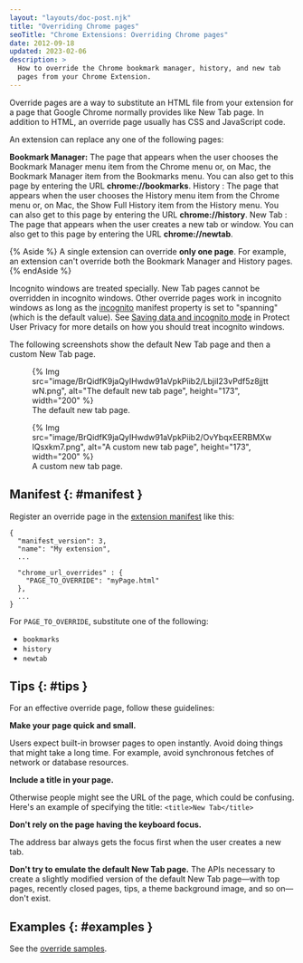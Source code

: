 ```yaml
---
layout: "layouts/doc-post.njk"
title: "Overriding Chrome pages"
seoTitle: "Chrome Extensions: Overriding Chrome pages"
date: 2012-09-18
updated: 2023-02-06
description: >
  How to override the Chrome bookmark manager, history, and new tab
  pages from your Chrome Extension.
---
```


Override pages are a way to substitute an HTML file from your extension for a page that Google
Chrome normally provides like New Tab page. In addition to HTML, an override page usually has CSS and JavaScript code.

An extension can replace any one of the following pages:

**Bookmark Manager:** The page that appears when the user chooses the Bookmark Manager menu item
from the Chrome menu or, on Mac, the Bookmark Manager item from the Bookmarks menu. You can also
get to this page by entering the URL **chrome://bookmarks**.
History
: The page that appears when the user chooses the History menu item from the Chrome
menu or, on Mac, the Show Full History item from the History menu. You can also get to this page
by entering the URL **chrome://history**.
New Tab
: The page that appears when the user creates a new tab or window. You can also get to
this page by entering the URL **chrome://newtab**.

{% Aside %}
A single extension can override <b>only one page</b>. For example, an extension can't override both the Bookmark Manager and History pages.
{% endAside %}

Incognito windows are treated specially. New Tab pages cannot be overridden in incognito windows.
Other override pages work in incognito windows as long as the [incognito][1] manifest property is
set to "spanning" (which is the default value). See [Saving data and incognito mode][2] in Protect User Privacy for more details on how you should treat incognito windows.

The following screenshots show the default New Tab page and then a custom New Tab page.

<figure>
  {% Img src="image/BrQidfK9jaQyIHwdw91aVpkPiib2/LbjiI23vPdf5z8jjttwN.png",
       alt="The default new tab page", height="173", width="200" %}
  <figcaption>The default new tab page.</figcaption>
</figure>

<figure>
  {% Img src="image/BrQidfK9jaQyIHwdw91aVpkPiib2/OvYbqxEERBMXwIQsxkm7.png",
       alt="A custom new tab page", height="173", width="200" %}
  <figcaption>A custom new tab page.</figcaption>
</figure>

## Manifest {: #manifest }

Register an override page in the [extension manifest][3] like this:

```json/4-6
{
  "manifest_version": 3,
  "name": "My extension",
  ...

  "chrome_url_overrides" : {
    "PAGE_TO_OVERRIDE": "myPage.html"
  },
  ...
}
```

For `PAGE_TO_OVERRIDE`, substitute one of the following:

- `bookmarks`
- `history`
- `newtab`

## Tips {: #tips }

For an effective override page, follow these guidelines:

**Make your page quick and small.**

Users expect built-in browser pages to open instantly. Avoid doing things that might take a long
time. For example, avoid synchronous fetches of network or database resources.

**Include a title in your page.**

Otherwise people might see the URL of the page, which could be confusing. Here's an example of
specifying the title: `<title>New Tab</title>`

**Don't rely on the page having the keyboard focus.**

The address bar always gets the focus first when the user creates a new tab.

**Don't try to emulate the default New Tab page.**
The APIs necessary to create a slightly modified version of the default New Tab page—with top
pages, recently closed pages, tips, a theme background image, and so on—don't exist.

## Examples {: #examples }

See the [override samples][4].

[1]: /docs/extensions/mv3/manifest/incognito
[2]: /docs/extensions/mv3/user_privacy#data-incognito
[3]: /docs/extensions/mv3/manifest/
[4]: /docs/extensions/mv3/samples#search:chrome_url_overrides
